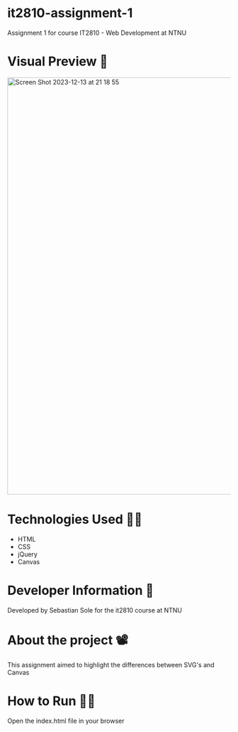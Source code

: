 # it2810-assignment-1
Assignment 1 for course IT2810 - Web Development at NTNU

# Visual Preview 📸
<img width="939" alt="Screen Shot 2023-12-13 at 21 18 55" src="https://github.com/Sebastian-Sole/it2810-assignment-1/assets/71325332/ff67052d-25ec-40c6-a8a0-bdc348b9fdfc">

# Technologies Used 👨‍💻

- HTML
- CSS
- jQuery
- Canvas

# Developer Information 📝
Developed by Sebastian Sole for the it2810 course at NTNU

# About the project 📽
This assignment aimed to highlight the differences between SVG's and Canvas

# How to Run 🏃‍♂️
Open the index.html file in your browser
